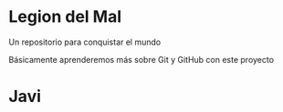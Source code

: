 # Legion del Mal
Un repositorio para conquistar el mundo

Básicamente aprenderemos más sobre Git y GitHub con este proyecto


# Javi



